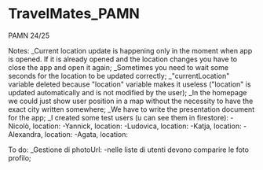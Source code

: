 # TravelMates_PAMN
 PAMN 24/25

Notes:
_Current location update is happening only in the moment when app is opened. If it is already opened and the location changes you have to close the app and open it again;
_Sometimes you need to wait some seconds for the location to be updated correctly;
_"currentLocation" variable deleted because "location" variable makes it useless ("location" is updated automatically
 and is not modified by the user);
_In the homepage we could just show user position in a map without the necessity to have the exact city written somewhere;
_We have to write the presentation document for the app;
_I created some test users (u can see them in firestore):
    -Nicolò, location:
    -Yannick, location:
    -Ludovica, location:
    -Katja, location:
    -Alexandra, location:
    -Agata, location:

To do:
_Gestione di photoUrl:
    -nelle liste di utenti devono comparire le foto profilo;